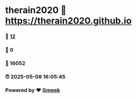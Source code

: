 # therain2020 :link: https://therain2020.github.io 
### :page_facing_up: [12](https://therain2020.github.io/tag.html) 
### :speech_balloon: 0 
### :hibiscus: 16052 
### :alarm_clock: 2025-05-08 16:05:45 
### Powered by :heart: [Gmeek](https://github.com/Meekdai/Gmeek)
